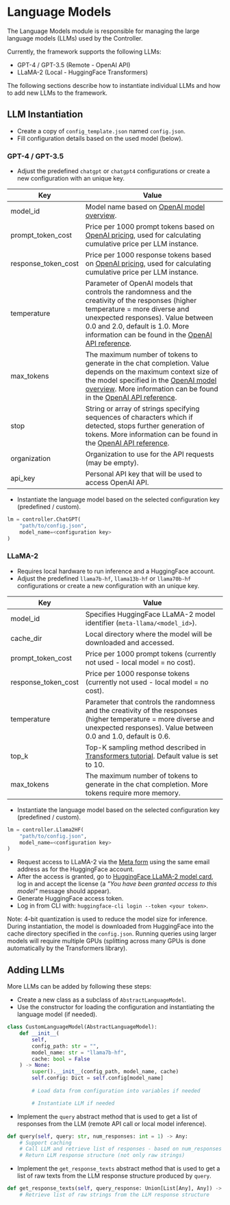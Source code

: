 # Language Models

The Language Models module is responsible for managing the large language models (LLMs) used by the Controller.

Currently, the framework supports the following LLMs:
- GPT-4 / GPT-3.5 (Remote - OpenAI API)
- LLaMA-2 (Local - HuggingFace Transformers)

The following sections describe how to instantiate individual LLMs and how to add new LLMs to the framework.

## LLM Instantiation
- Create a copy of `config_template.json` named `config.json`.
- Fill configuration details based on the used model (below).

### GPT-4 / GPT-3.5
- Adjust the predefined `chatgpt` or `chatgpt4` configurations or create a new configuration with an unique key.

| Key                 | Value                                                                                                                                                                                                                                                                                                                                                               |
|---------------------|---------------------------------------------------------------------------------------------------------------------------------------------------------------------------------------------------------------------------------------------------------------------------------------------------------------------------------------------------------------------|
| model_id            | Model name based on [OpenAI model overview](https://platform.openai.com/docs/models/overview).                                                                                                                                                                                                                                                                      |
| prompt_token_cost   | Price per 1000 prompt tokens based on [OpenAI pricing](https://openai.com/pricing), used for calculating cumulative price per LLM instance.                                                                                                                                                                                                                         |
| response_token_cost | Price per 1000 response tokens based on [OpenAI pricing](https://openai.com/pricing), used for calculating cumulative price per LLM instance.                                                                                                                                                                                                                       |
| temperature         | Parameter of OpenAI models that controls the randomness and the creativity of the responses (higher temperature = more diverse and unexpected responses). Value between 0.0 and 2.0, default is 1.0. More information can be found in the [OpenAI API reference](https://platform.openai.com/docs/api-reference/completions/create#completions/create-temperature).     |
| max_tokens          | The maximum number of tokens to generate in the chat completion. Value depends on the maximum context size of the model specified in the [OpenAI model overview](https://platform.openai.com/docs/models/overview). More information can be found in the [OpenAI API reference](https://platform.openai.com/docs/api-reference/chat/create#chat/create-max_tokens). |
| stop                | String or array of strings specifying sequences of characters which if detected, stops further generation of tokens. More information can be found in the [OpenAI API reference](https://platform.openai.com/docs/api-reference/chat/create#chat/create-stop).                                                                                                       |
| organization        | Organization to use for the API requests (may be empty).                                                                                                                                                                                                                                                                                                            |
| api_key             | Personal API key that will be used to access OpenAI API.                                                                                                                                                                                                                                                                                                            |

- Instantiate the language model based on the selected configuration key (predefined / custom).
```python
lm = controller.ChatGPT(
    "path/to/config.json", 
    model_name=<configuration key>
)
```

### LLaMA-2
- Requires local hardware to run inference and a HuggingFace account.
- Adjust the predefined `llama7b-hf`, `llama13b-hf` or `llama70b-hf` configurations or create a new configuration with an unique key.

| Key                 | Value                                                                                                                                                                           |
|---------------------|---------------------------------------------------------------------------------------------------------------------------------------------------------------------------------|
| model_id            | Specifies HuggingFace LLaMA-2 model identifier (`meta-llama/<model_id>`).                                                                                                       |
| cache_dir           | Local directory where the model will be downloaded and accessed.                                                                                                                    |
| prompt_token_cost   | Price per 1000 prompt tokens (currently not used - local model = no cost).                                                                                                      |
| response_token_cost | Price per 1000 response tokens (currently not used - local model = no cost).                                                                                                    |
| temperature         | Parameter that controls the randomness and the creativity of the responses (higher temperature = more diverse and unexpected responses). Value between 0.0 and 1.0, default is 0.6. |
| top_k               | Top-K sampling method described in [Transformers tutorial](https://huggingface.co/blog/how-to-generate). Default value is set to 10.                                            |
| max_tokens          | The maximum number of tokens to generate in the chat completion. More tokens require more memory.                                                                               |

- Instantiate the language model based on the selected configuration key (predefined / custom).
```python
lm = controller.Llama2HF(
    "path/to/config.json", 
    model_name=<configuration key>
)
```
- Request access to LLaMA-2 via the [Meta form](https://ai.meta.com/resources/models-and-libraries/llama-downloads/) using the same email address as for the HuggingFace account.
- After the access is granted, go to [HuggingFace LLaMA-2 model card](https://huggingface.co/meta-llama/Llama-2-7b-chat-hf), log in and accept the license (a _"You have been granted access to this model"_ message should appear).
- Generate HuggingFace access token.
- Log in from CLI with: `huggingface-cli login --token <your token>`.

Note: 4-bit quantization is used to reduce the model size for inference. During instantiation, the model is downloaded from HuggingFace into the cache directory specified in the `config.json`. Running queries using larger models will require multiple GPUs (splitting across many GPUs is done automatically by the Transformers library).

## Adding LLMs
More LLMs can be added by following these steps:
- Create a new class as a subclass of `AbstractLanguageModel`.
- Use the constructor for loading the configuration and instantiating the language model (if needed).
```python
class CustomLanguageModel(AbstractLanguageModel):
    def __init__(
        self,
        config_path: str = "",
        model_name: str = "llama7b-hf",
        cache: bool = False
    ) -> None:
        super().__init__(config_path, model_name, cache)
        self.config: Dict = self.config[model_name]
        
        # Load data from configuration into variables if needed

        # Instantiate LLM if needed
```
- Implement the `query` abstract method that is used to get a list of responses from the LLM (remote API call or local model inference).
```python
def query(self, query: str, num_responses: int = 1) -> Any:
    # Support caching 
    # Call LLM and retrieve list of responses - based on num_responses    
    # Return LLM response structure (not only raw strings)    
```
- Implement the `get_response_texts` abstract method that is used to get a list of raw texts from the LLM response structure produced by `query`.
```python
def get_response_texts(self, query_response: Union[List[Any], Any]) -> List[str]:
    # Retrieve list of raw strings from the LLM response structure    
```
